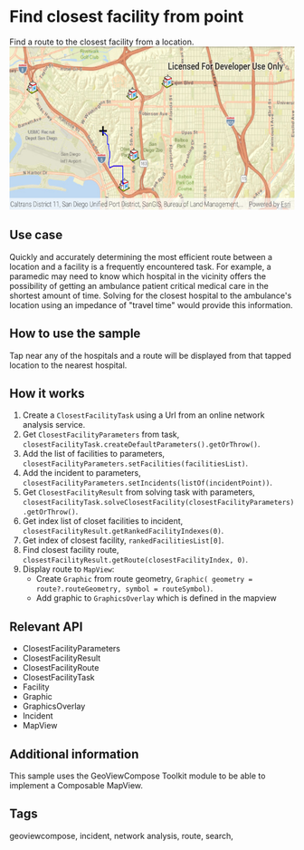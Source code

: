 # Find closest facility from point

Find a route to the closest facility from a location.
![Find closest facility from point](find_closest_facility_to_an_incident_interactive.png)

## Use case

Quickly and accurately determining the most efficient route between a location and a facility is a
frequently encountered task. For example, a paramedic may need to know which hospital in the
vicinity offers the possibility of getting an ambulance patient critical medical care in the
shortest amount of time. Solving for the closest hospital to the ambulance's location using an
impedance of "travel time" would provide this information.

## How to use the sample

Tap near any of the hospitals and a route will be displayed from that tapped location to the nearest hospital.

## How it works

1. Create a `ClosestFacilityTask` using a Url from an online network analysis service.
2. Get `ClosestFacilityParameters` from task, `closestFacilityTask.createDefaultParameters().getOrThrow()`.
3. Add the list of facilities to parameters, `closestFacilityParameters.setFacilities(facilitiesList)`.
4. Add the incident to parameters, `closestFacilityParameters.setIncidents(listOf(incidentPoint))`.
5. Get `ClosestFacilityResult` from solving task with parameters, `closestFacilityTask.solveClosestFacility(closestFacilityParameters).getOrThrow()`.
6. Get index list of closet facilities to incident, `closestFacilityResult.getRankedFacilityIndexes(0)`.
7. Get index of closest facility, `rankedFacilitiesList[0]`.
8. Find closest facility route, `closestFacilityResult.getRoute(closestFacilityIndex, 0)`.
9. Display route to `MapView`:
   * Create `Graphic` from route geometry, `Graphic(
     geometry = route?.routeGeometry,
     symbol = routeSymbol)`.
   * Add graphic to `GraphicsOverlay` which is defined in the mapview

## Relevant API

* ClosestFacilityParameters
* ClosestFacilityResult
* ClosestFacilityRoute
* ClosestFacilityTask
* Facility
* Graphic
* GraphicsOverlay
* Incident
* MapView

## Additional information

This sample uses the GeoViewCompose Toolkit module to be able to implement a Composable MapView.

## Tags

geoviewcompose, incident, network analysis, route, search,